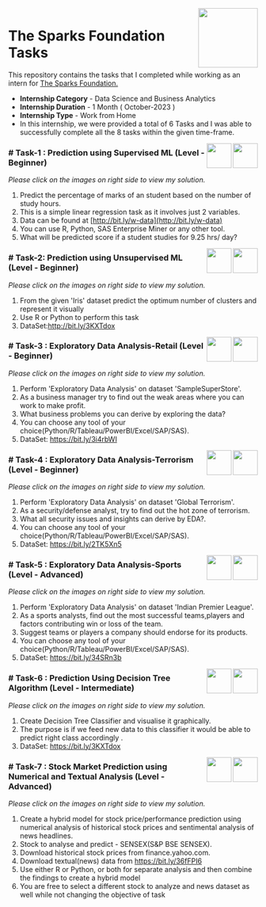 <img align = right height = 120 width = 120 src = https://www.thesparksfoundationsingapore.org/images/logo_small.png>

#  The Sparks Foundation Tasks


This repository contains the tasks that I completed while working as an intern for [The Sparks Foundation.](https://www.thesparksfoundationsingapore.org/)
- **Internship Category** - Data Science and Business Analytics
- **Internship Duration** - 1 Month ( October-2023 )
- **Internship Type** - Work from Home
- In this internship, we were provided a total of 6 Tasks and I was able to successfully complete all the 8 tasks within the given time-frame.

[<img align = right height = 50 width = 50 src = https://cdn4.iconfinder.com/data/icons/social-media-and-logos-11/32/Logo_Youtube-512.png>](https://youtu.be/ePDA-9p19fw)
[<img align = right height = 50 width = 50 src = https://cdn4.iconfinder.com/data/icons/project-management-4-2/65/161-512.png>](https://github.com/deepansh-sharma917/The-Sparks-Foundation-Tasks/blob/main/Task1-Prediction%20Using%20Supervised%20ML/Task-1%20Linear%20Regression%20Model.ipynb)


### # Task-1 : Prediction using Supervised ML (Level - Beginner)
_Please click on the images on right side to view my solution._

1. Predict the percentage of marks of an student based on the number of study hours.
1. This is a simple linear regression task as it involves just 2 variables.
1. Data can be found at [http://bit.ly/w-data](http://bit.ly/w-data)
1. You can use R, Python, SAS Enterprise Miner or any other tool.
1. What will be predicted score if a student studies for 9.25 hrs/ day?
   
[<img align = right height = 50 width = 50 src = https://cdn4.iconfinder.com/data/icons/social-media-and-logos-11/32/Logo_Youtube-512.png>](https://youtu.be/ePDA-9p19fw)
[<img align = right height = 50 width = 50 src = https://cdn4.iconfinder.com/data/icons/project-management-4-2/65/161-512.png>](https://github.com/deepansh-sharma917/The-Sparks-Foundation-Tasks/blob/main/Task2-Prediction%20Using%20Unsupervised%20ML/2-Prediction%20Using%20Unsupervised%20ML.ipynb)

### #  Task-2:  Prediction using Unsupervised ML (Level - Beginner)
_Please click on the images on right side to view my solution._

1. From the given 'Iris' dataset predict the optimum number of clusters and represent it visually
1. Use R or Python to perform this task
1. DataSet:http://bit.ly/3KXTdox

[<img align = right height = 50 width = 50 src = https://cdn4.iconfinder.com/data/icons/social-media-and-logos-11/32/Logo_Youtube-512.png>](https://youtu.be/ePDA-9p19fw)
[<img align = right height = 50 width = 50 src = https://cdn4.iconfinder.com/data/icons/project-management-4-2/65/161-512.png>](https://github.com/deepansh-sharma917/The-Sparks-Foundation-Tasks/blob/main/Task3-Exploratory%20Data%20Analysis/3.Exploratory%20Data%20Analysis%20%20.ipynb)

### # Task-3 : Exploratory Data Analysis-Retail (Level - Beginner)
_Please click on the images on right side to view my solution._

1. Perform 'Exploratory Data Analysis' on dataset 'SampleSuperStore'.
1. As a business manager try to find out the weak areas where you can work to make profit.
1. What business problems you can derive by exploring the data?
1. You can choose any tool of your choice(Python/R/Tableau/PowerBI/Excel/SAP/SAS).
1. DataSet: https://bit.ly/3i4rbWI

[<img align = right height = 50 width = 50 src = https://cdn4.iconfinder.com/data/icons/social-media-and-logos-11/32/Logo_Youtube-512.png>](https://youtu.be/ePDA-9p19fw)
[<img align = right height = 50 width = 50 src = https://cdn4.iconfinder.com/data/icons/project-management-4-2/65/161-512.png>](https://github.com/deepansh-sharma917/The-Sparks-Foundation-Tasks/blob/main/Task4-EDA-Terrorism/4.Exploratory%20Data%20Analysis-Terrorism.ipynb)

### # Task-4 : Exploratory Data Analysis-Terrorism (Level - Beginner)
_Please click on the images on right side to view my solution._

1. Perform 'Exploratory Data Analysis' on dataset 'Global Terrorism'.
1. As a security/defense analyst, try to find out the hot zone of terrorism.
1. What all security issues and insights can derive by EDA?.
1. You can choose any tool of your choice(Python/R/Tableau/PowerBI/Excel/SAP/SAS).
1. DataSet: https://bit.ly/2TK5Xn5

[<img align = right height = 50 width = 50 src = https://cdn4.iconfinder.com/data/icons/social-media-and-logos-11/32/Logo_Youtube-512.png>](https://youtu.be/ePDA-9p19fw)
[<img align = right height = 50 width = 50 src = https://cdn4.iconfinder.com/data/icons/project-management-4-2/65/161-512.png>](https://github.com/deepansh-sharma917/The-Sparks-Foundation-Tasks/blob/main/Task5-EDA-Sports/Exploratory%20Data%20Analysis%20Of%20IPL%20Data.ipynb)

### # Task-5 : Exploratory Data Analysis-Sports (Level - Advanced)
_Please click on the images on right side to view my solution._

1. Perform 'Exploratory Data Analysis' on dataset 'Indian Premier League'.
1. As a sports analysts, find out the most successful teams,players and factors contributing win or loss of the team.
1. Suggest teams or players a company should endorse for its products.
1. You can choose any tool of your choice(Python/R/Tableau/PowerBI/Excel/SAP/SAS).
1. DataSet: https://bit.ly/34SRn3b

[<img align = right height = 50 width = 50 src = https://cdn4.iconfinder.com/data/icons/social-media-and-logos-11/32/Logo_Youtube-512.png>](https://youtu.be/ePDA-9p19fw)
[<img align = right height = 50 width = 50 src = https://cdn4.iconfinder.com/data/icons/project-management-4-2/65/161-512.png>](https://github.com/deepansh-sharma917/The-Sparks-Foundation-Tasks/blob/main/Task6%20Prediction%20Using%20Decision%20Tree%20Algorithm/Decision%20Tree%20Algorithm.ipynb)

### # Task-6 : Prediction Using Decision Tree Algorithm (Level - Intermediate)
_Please click on the images on right side to view my solution._

1. Create Decision Tree Classifier and visualise it graphically.
1. The purpose is if we feed new data to this classifier it would be able to predict right class accordingly .
1. DataSet: https://bit.ly/3KXTdox

[<img align = right height = 50 width = 50 src = https://cdn4.iconfinder.com/data/icons/social-media-and-logos-11/32/Logo_Youtube-512.png>](https://youtu.be/ePDA-9p19fw)
[<img align = right height = 50 width = 50 src = https://cdn4.iconfinder.com/data/icons/project-management-4-2/65/161-512.png>](https://github.com/deepansh-sharma917/The-Sparks-Foundation-Tasks/blob/main/Task7%20Stock%20Market%20Prediction%20using%20Numerical%20and%20Textual%20Analysis/Numerical_and_Textual_Analysis__of_Stock_Market_Prices.ipynb)

### # Task-7 : Stock Market Prediction using Numerical and Textual Analysis (Level - Advanced)
_Please click on the images on right side to view my solution._

1. Create a hybrid model for stock price/performance prediction using numerical analysis of historical stock prices and sentimental analysis of news headlines.
1. Stock to analyse and predict - SENSEX(S&P BSE SENSEX).
1. Download historical stock prices from finance.yahoo.com.
1. Download textual(news) data from https://bit.ly/36fFPI6
1. Use either R or Python, or both for separate analysis and then combine the findings to create a hybrid model
1. You are free to select a different stock to analyze and news dataset as well while not changing the objective of task 
